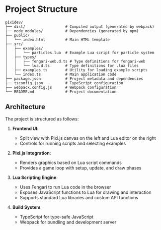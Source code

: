 # Project Structure

```
pixidev/
├── dist/                  # Compiled output (generated by webpack)
├── node_modules/          # Dependencies (generated by npm)
├── public/
│   └── index.html         # Main HTML template
├── src/
│   ├── examples/
│   │   └── particles.lua  # Example Lua script for particle system
│   ├── types/
│   │   ├── fengari-web.d.ts # Type definitions for fengari-web
│   │   └── lua.d.ts       # Type definitions for .lua files
│   ├── examples.ts        # Utility for loading example scripts
│   └── index.ts           # Main application code
├── package.json           # Project metadata and dependencies
├── tsconfig.json          # TypeScript configuration
├── webpack.config.js      # Webpack configuration
└── README.md              # Project documentation
```

## Architecture

The project is structured as follows:

1. **Frontend UI**:
   - Split view with Pixi.js canvas on the left and Lua editor on the right
   - Controls for running scripts and selecting examples

2. **Pixi.js Integration**:
   - Renders graphics based on Lua script commands
   - Provides a game loop with setup, update, and draw phases

3. **Lua Scripting Engine**:
   - Uses Fengari to run Lua code in the browser
   - Exposes JavaScript functions to Lua for drawing and interaction
   - Supports standard Lua libraries and custom API functions

4. **Build System**:
   - TypeScript for type-safe JavaScript
   - Webpack for bundling and development server 